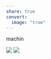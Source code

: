 ```yaml
---
share: true
convert:
  image: "true"
---
```


machin

![](Pasted%20image%2020231216133952-1.png)
![](Pasted%20image%2020231216133956-1.png)
